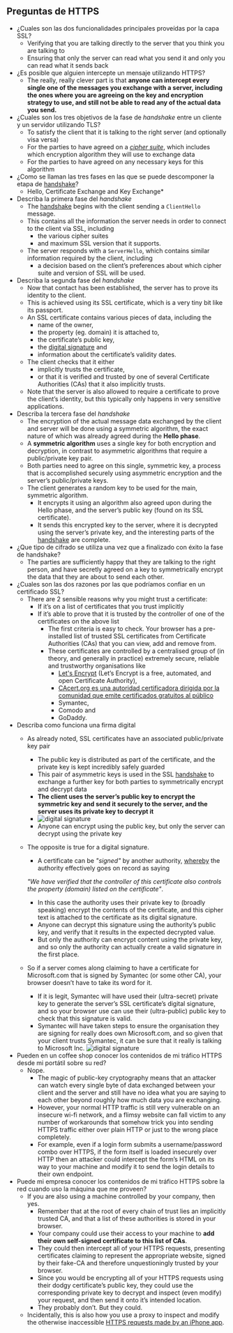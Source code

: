 ## Preguntas de HTTPS

* ¿Cuales son las dos funcionalidades principales proveídas por la capa SSL?
  - Verifying that you are talking directly to the server that you think you are talking to
  - Ensuring that only the server can read what you send it and only you can read what it sends back
* ¿Es posible que alguien intercepte un mensaje utilizando HTTPS?
  - The really, really clever part is that **anyone can intercept every single one of the messages you exchange with a server, including the ones where you are agreeing on the key and encryption strategy to use, and still not be able to read any of the actual data you send.**
* ¿Cuales son los tres objetivos de la fase de *handshake* entre un cliente y un servidor utilizando TLS?
  - To satisfy the client that it is talking to the right server (and optionally visa versa)
  - For the parties to have agreed on a *[cipher suite](https://en.wikipedia.org/wiki/Cipher_suite)*, which includes which encryption algorithm they will use to exchange data
  - For the parties to have agreed on any necessary keys for this algorithm
* ¿Como se llaman las tres fases en las que se puede descomponer la etapa de [handshake](http://www.dictionary.com/browse/handshake)?
  - Hello, Certificate Exchange and Key Exchange*
* Describa la primera fase del  *handshake*
  - The [handshake](http://www.dictionary.com/browse/handshake) begins with the client sending a `ClientHello` message. 
  - This contains all the information the server needs in order to connect to the client via SSL, including 
    - the various cipher suites 
    - and maximum SSL version that it supports. 
  - The server responds with a `ServerHello`, which contains similar information required by the client, including 
    - a decision based on the client’s preferences about which cipher suite and version of SSL will be used.
* Describa la segunda fase del  *handshake*
  - Now that contact has been established, the server has to prove its identity to the client. 
  - This is achieved using its SSL certificate, which is a very tiny bit like its passport. 
  - An SSL certificate contains various pieces of data, including the 
     - name of the owner,
     - the property (eg. domain) it is attached to, 
     - the certificate’s public key, 
     - the [digital signature](https://en.wikipedia.org/wiki/Digital_signature) and 
     - information about the certificate’s validity dates. 
  - The client checks that it either 
    - implicitly trusts the certificate, 
    - or that it is verified and trusted by one of several Certificate Authorities (CAs) that it also implicitly trusts. 
  - Note that the server is also allowed to require a certificate to prove the client’s identity, but this typically only happens in very sensitive applications.
* Describa la tercera fase del  *handshake*
  - The encryption of the actual message data exchanged by the client and server will be done using a symmetric algorithm, the exact nature of which was already agreed during the **Hello phase**. 
  - A **symmetric algorithm** uses a single key for both encryption and decryption, in contrast to asymmetric algorithms that require a public/private key pair. 
  - Both parties need to agree on this single, symmetric key, a process that is accomplished securely using asymmetric encryption and the server’s public/private keys.
  - The client generates a random key to be used for the main, symmetric algorithm. 
    - It encrypts it using an algorithm also agreed upon during the Hello phase, and the server’s public key (found on its SSL certificate). 
    - It sends this encrypted key to the server, where it is decrypted using the server’s private key, and the interesting parts of the [handshake](http://www.dictionary.com/browse/handshake) are complete. 
* ¿Que tipo de cifrado se utiliza una vez que a finalizado con éxito la fase de handshake?
  - The parties are sufficiently happy that they are talking to the right person, and have secretly agreed on a key to symmetrically encrypt the data that they are about to send each other. 
* ¿Cuales son las dos razones por las que podríamos confiar en un certificado SSL?
  * There are 2 sensible reasons why you might trust a certificate:
    * If it’s on a list of certificates that you trust implicitly
    * If it’s able to prove that it is trusted by the controller of one of the certificates on the above list
      * The first criteria is easy to check. Your browser has a pre-installed list of trusted SSL certificates from Certificate Authorities (CAs) that you can view, add and remove from. 
      * These certificates are controlled by a centralised group of (in theory, and generally in practice) extremely secure, reliable and trustworthy organisations like 
        - [Let's Encrypt](https://letsencrypt.org/) (Let’s Encrypt is a free, automated, and open Certificate Authority),
        - [CAcert.org es una autoridad certificadora dirigida por la comunidad que emite certificados gratuitos al público](http://www.cacert.org/)
        - Symantec, 
        - Comodo and 
        - GoDaddy. 
* Describa como funciona una firma digital
  * As already noted, SSL certificates have an associated public/private key pair
    *  The public key is distributed as part of the certificate, and the private key is kept incredibly safely guarded
    *  This pair of asymmetric keys is used in the SSL [handshake](http://www.dictionary.com/browse/handshake) to exchange a further key for both parties to symmetrically encrypt and decrypt data
    *  **The client uses the server’s public key to encrypt the symmetric key and send it securely to the server, and the server uses its private key to decrypt it**
      - ![digital signature](https://raviranjankr.files.wordpress.com/2012/08/asymmetric-encryption.gif)
    *  Anyone can encrypt using the public key, but only the server can decrypt using the private key
  * The opposite is true for a digital signature. 
    - A certificate can be *"signed"* by another authority, [whereby](https://www.google.es/webhp?sourceid=chrome-instant&ion=1&espv=2&ie=UTF-8#q=define%20whereby) the authority effectively goes on record as saying
    
     *"We have verified that the controller of this certificate also controls the property (domain) listed on the certificate"*. 
    - In this case the authority uses their private key to (broadly speaking) encrypt the contents of the certificate, and this cipher text is attached to the certificate as its digital signature. 
    - Anyone can decrypt this signature using the authority’s public key, and verify that it results in the expected decrypted value. 
    - But only the authority can encrypt content using the private key, and so only the authority can actually create a valid signature in the first place.
  * So if a server comes along claiming to have a certificate for Microsoft.com that is signed by Symantec (or some other CA), your browser doesn’t have to take its word for it. 
    - If it is legit, Symantec will have used their (ultra-secret) private key to generate the server’s SSL certificate’s digital signature, and so your browser use can use their (ultra-public) public key to check that this signature is valid. 
    - Symantec will have taken steps to ensure the organisation they are signing for really does own Microsoft.com, and so given that your client trusts Symantec, it can be sure that it really is talking to Microsoft Inc.
    ![digital signature](http://www.hill2dot0.com/wiki/images/f/ff/Digital_Signature.jpg)
* Pueden en un coffee shop conocer los contenidos de mi tráfico HTTPS desde mi portátil sobre su red?
  * Nope. 
    - The magic of public-key cryptography means that an attacker can watch every single byte of data exchanged between your client and the server and still have no idea what you are saying to each other beyond roughly how much data you are exchanging. 
    - However, your normal HTTP traffic is still very vulnerable on an insecure wi-fi network, and a flimsy website can fall victim to any number of workarounds that somehow trick you into sending HTTPS traffic either over plain HTTP or just to the wrong place completely. 
    - For example, even if a login form submits a username/password combo over HTTPS, if the form itself is loaded insecurely over HTTP then an attacker could intercept the form’s HTML on its way to your machine and modify it to send the login details to their own endpoint.
* Puede mi empresa conocer los contenidos de mi tráfico HTTPS sobre la red cuando uso la máquina que me proveen?
  * If you are also using a machine controlled by your company, then yes. 
    - Remember that at the root of every chain of trust lies an implicitly trusted CA, and that a list of these authorities is stored in your browser. 
    - Your company could use their access to your machine to **add their own self-signed certificate to this list of CAs**. 
    - They could then intercept all of your HTTPS requests, presenting certificates claiming to represent the appropriate website, signed by their fake-CA and therefore unquestioningly trusted by your browser. 
    - Since you would be encrypting all of your HTTPS requests using their dodgy certificate’s public key, they could use the corresponding private key to decrypt and inspect (even modify) your request, and then send it onto it’s intended location. 
    - They probably don’t. But they could.
  * Incidentally, this is also how you use a proxy to inspect and modify the otherwise inaccessible [HTTPS requests made by an iPhone app](http://nickfishman.com/post/50557873036/reverse-engineering-native-apps-by-intercepting-network).

